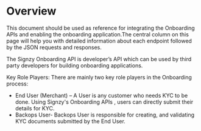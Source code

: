 # Overview

This document should be used as reference for integrating the Onboarding APIs and enabling the onboarding application.The central column on this page will help you with detailed information about each endpoint followed by the JSON requests and responses.

The Signzy Onboarding API is developer’s API which can be used by third party developers for building onboarding applications.&#x20;

Key Role Players: There are mainly two key role players in the Onboarding process:

* End User (Merchant) – A User is any customer who needs KYC to be done. Using Signzy's Onboarding APIs , users can directly submit their details for KYC.
* Backops User- Backops User is responsible for creating, and validating KYC documents submitted by the End User.

